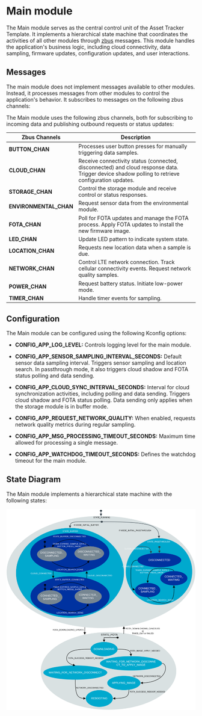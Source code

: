 # Main module

The Main module serves as the central control unit of the Asset Tracker Template. It implements a hierarchical state machine that coordinates the activities of all other modules through [zbus](https://docs.nordicsemi.com/bundle/ncs-latest/page/zephyr/services/zbus/index.html) messages.
This module handles the application's business logic, including cloud connectivity, data sampling, firmware updates, configuration updates, and user interactions.

## Messages

The main module does not implement messages available to other modules. Instead, it processes messages from other modules to control the application's behavior.
It subscribes to messages on the following zbus channels:

The Main module uses the following zbus channels, both for subscribing to incoming data and publishing outbound requests or status updates:

| Zbus Channels       | Description                                                                                   |
|---------------------|-----------------------------------------------------------------------------------------------|
| **BUTTON_CHAN**     | Processes user button presses for manually triggering data samples.                           |
| **CLOUD_CHAN**      | Receive connectivity status (connected, disconnected) and cloud response data. Trigger device shadow polling to retrieve configuration updates. |
| **STORAGE_CHAN**    | Control the storage module and receive control or status responses. |
| **ENVIRONMENTAL_CHAN** | Request sensor data from the environmental module.                                           |
| **FOTA_CHAN**       | Poll for FOTA updates and manage the FOTA process. Apply FOTA updates to install the new firmware image. |
| **LED_CHAN**        | Update LED pattern to indicate system state.                                                  |
| **LOCATION_CHAN**   | Requests new location data when a sample is due.                                              |
| **NETWORK_CHAN**    | Control LTE network connection. Track cellular connectivity events. Request network quality samples. |
| **POWER_CHAN**      | Request battery status. Initiate low-power mode.                                              |
| **TIMER_CHAN**      | Handle timer events for sampling.                                                         |

## Configuration

The Main module can be configured using the following Kconfig options:

* **CONFIG_APP_LOG_LEVEL:**
  Controls logging level for the main module.

* **CONFIG_APP_SENSOR_SAMPLING_INTERVAL_SECONDS:**
  Default sensor data sampling interval. Triggers sensor sampling and location search.
  In passthrough mode, it also triggers cloud shadow and FOTA status polling and data sending.

* **CONFIG_APP_CLOUD_SYNC_INTERVAL_SECONDS:**
  Interval for cloud synchronization activities, including polling and data sending. Triggers cloud shadow and FOTA status polling.
  Data sending only applies when the storage module is in buffer mode.

* **CONFIG_APP_REQUEST_NETWORK_QUALITY:**
  When enabled, requests network quality metrics during regular sampling.

* **CONFIG_APP_MSG_PROCESSING_TIMEOUT_SECONDS:**
  Maximum time allowed for processing a single message.

* **CONFIG_APP_WATCHDOG_TIMEOUT_SECONDS:**
  Defines the watchdog timeout for the main module.


## State Diagram

The Main module implements a hierarchical state machine with the following states:

![Main module state diagram](../images/main_module_state_diagram.svg "Main module state diagram")
